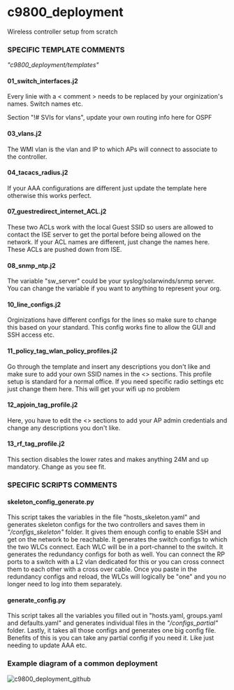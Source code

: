 # c9800_deployment
Wireless controller setup from scratch

### SPECIFIC TEMPLATE COMMENTS
*"c9800_deployment/templates"*

#### 01_switch_interfaces.j2
Every linie with a < comment > needs to be replaced by your orginization's names. Switch names etc.

Section "!# SVIs for vlans", update your own routing info here for OSPF

#### 03_vlans.j2
The WMI vlan is the vlan and IP to which APs will connect to associate to the controller.

#### 04_tacacs_radius.j2
If your AAA configurations are different just update the template here otherwise this works perfect.

#### 07_guestredirect_internet_ACL.j2
These two ACLs work with the local Guest SSID so users are allowed to contact the ISE server to get the portal before being allowed on the network. If your ACL names are different, just change the names here. These ACLs are pushed down from ISE.

#### 08_snmp_ntp.j2
The variable "sw_server" could be your syslog/solarwinds/snmp server. You can change the variable if you want to anything to represent your org.

#### 10_line_configs.j2
Orginizations have different configs for the lines so make sure to change this based on your standard. This config works fine to allow the GUI and SSH access etc.

#### 11_policy_tag_wlan_policy_profiles.j2
Go through the template and insert any descriptions you don't like and make sure to add your own SSID names in the <> sections. This profile setup is standard for  a normal office. If you need specific radio settings etc just change them here. This will get your wifi up no problem

#### 12_apjoin_tag_profile.j2
Here, you have to edit the <> sections to add your AP admin credentials and change any descriptions you don't like.

#### 13_rf_tag_profile.j2
This section disables the lower rates and makes anything 24M and up mandatory. Change as you see fit.


### SPECIFIC SCRIPTS COMMENTS

#### skeleton_config_generate.py
This script takes the variables in the file "hosts_skeleton.yaml" and generates skeleton configs for the two controllers and saves them in *"/configs_skeleton"* folder. It gives them enough config to enable SSH and get on the network to be reachable. It generates the switch configs to which the two WLCs connect. Each WLC will be in a port-channel to the switch. It generates the redundancy configs for both as well. You can connect the RP ports to a switch with a L2 vlan dedicated for this or you can cross connect them to each other with a cross over cable. Once you paste in the redundancy configs and reload, the WLCs will logically be "one" and you no longer need to log into them separately.

#### generate_config.py
This script takes all the variables you filled out in "hosts.yaml, groups.yaml and defaults.yaml" and generates individual files in the *"/configs_partial"* folder. Lastly, it takes all those configs and generates one big config file. Benefits of this is you can take any partial config if you need it. Like just needing to update AAA etc.


### Example diagram of a common deployment
![c9800_deployment_github](https://user-images.githubusercontent.com/22822441/149586164-072e4bc8-4039-4f29-96c8-ad69717683d7.png)

